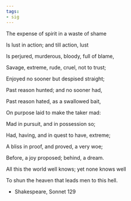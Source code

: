 ```yaml
---
tags:
- sig
---
```




The expense of spirit in a waste of shame

Is lust in action; and till action, lust

Is perjured, murderous, bloody, full of blame,

Savage, extreme, rude, cruel, not to trust;

Enjoyed no sooner but despised straight;

Past reason hunted; and no sooner had,

Past reason hated, as a swallowed bait,

On purpose laid to make the taker mad:

Mad in pursuit, and in possession so;

Had, having, and in quest to have, extreme;

A bliss in proof, and proved, a very woe;

Before, a joy proposed; behind, a dream.

All this the world well knows; yet none knows well

To shun the heaven that leads men to this hell.

- Shakespeare, Sonnet 129